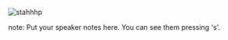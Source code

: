 ![stahhhp](https://media.giphy.com/media/l0MYRjdkDRIrRdtao/giphy.gif) 

note:
    Put your speaker notes here.
    You can see them pressing 's'.

